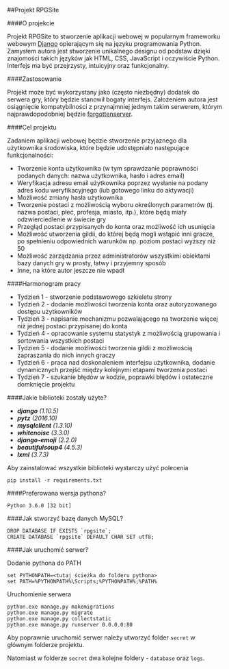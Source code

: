 ##Projekt RPGSite

####O projekcie

Projekt RPGSite to stworzenie aplikacji webowej w popularnym frameworku 
webowym [Django](www.djangoproject.com) opierającym się na języku programowania 
Python. Zamysłem autora jest stworzenie unikalnego designu od podstaw dzięki 
znajomości takich języków jak HTML, CSS, JavaScript i oczywiście Python. 
Interfejs ma być przejrzysty, intuicyjny oraz funkcjonalny.

####Zastosowanie

Projekt może być wykorzystany jako (często niezbędny) dodatek do serwera gry, 
który będzie stanowił bogaty interfejs. Założeniem autora jest osiągnięcie 
kompatybilności z przynajmniej jednym takim serwerem, którym najprawdopodobniej 
będzie [forgottenserver](https://github.com/otland/forgottenserver). 

####Cel projektu

Zadaniem aplikacji webowej będzie stworzenie przyjaznego dla użytkownika 
środowiska, które będzie udostępniało następujące funkcjonalności:

- Tworzenie konta użytkownika (w tym sprawdzanie poprawności podanych danych: nazwa użytkownika, hasło i adres email)
- Weryfikacja adresu email użytkownika poprzez wysłanie na podany adres kodu weryfikacyjnego (lub gotowego linku do aktywacji)
- Możliwość zmiany hasła użytkownika
- Tworzenie postaci z możliwością wyboru określonych parametrów (tj. nazwa postaci, płeć, profesja, miasto, itp.), które będą miały odzwierciedlenie w świecie gry
- Przegląd postaci przypisanych do konta oraz możliwość ich usunięcia
- Możliwość utworzenia gildii, do której będą mogli wstąpić inni gracze, po spełnieniu odpowiednich warunków np. poziom postaci wyższy niż 50
- Możliwość zarządzania przez administratorów wszystkimi obiektami bazy danych gry w prosty, łatwy i przyjemny sposób
- Inne, na które autor jeszcze nie wpadł

####Harmonogram pracy

- Tydzień 1 - stworzenie podstawowego szkieletu strony
- Tydzień 2 - dodanie możliwości tworzenia konta oraz autoryzowanego dostępu użytkowników
- Tydzień 3 - napisanie mechanizmu pozwalającego na tworzenie więcej niż jednej postaci przypisanej do konta
- Tydzień 4 - opracowanie systemu statystyk z możliwością grupowania i sortowania wszystkich postaci
- Tydzień 5 - dodanie możliwości tworzenia gildii z możliwością zapraszania do nich innych graczy
- Tydzień 6 - praca nad doskonaleniem interfejsu użytkownika, dodanie dynamicznych przejść między kolejnymi etapami tworzenia postaci
- Tydzień 7 - szukanie błędów w kodzie, poprawki błędów i ostateczne domknięcie projektu

####Jakie biblioteki zostały użyte?

- _**django** (1.10.5)_
- _**pytz** (2016.10)_
- _**mysqlclient** (1.3.10)_
- _**whitenoise** (3.3.0)_
- _**django-emoji** (2.2.0)_
- _**beautifulsoup4** (4.5.3)_
- _**lxml** (3.7.3)_

Aby zainstalować wszystkie biblioteki wystarczy użyć polecenia

```
pip install -r requirements.txt
```

####Preferowana wersja pythona?

```
Python 3.6.0 [32 bit]
```

####Jak stworzyć bazę danych MySQL?

```
DROP DATABASE IF EXISTS `rpgsite`;
CREATE DATABASE `rpgsite` DEFAULT CHAR SET utf8;
```

####Jak uruchomić serwer?

Dodanie pythona do PATH

```
set PYTHONPATH=<tutaj ścieżka do folderu pythona>
set PATH=%PYTHONPATH%\Scripts;%PYTHONPATH%;%PATH%
```

Uruchomienie serwera

```
python.exe manage.py makemigrations
python.exe manage.py migrate
python.exe manage.py collectstatic
python.exe manage.py runserver 0.0.0.0:80
```


Aby poprawnie uruchomić serwer należy utworzyć folder `secret` w głównym folderze projektu.

Natomiast w folderze `secret` dwa kolejne foldery - `database` oraz `logs`.

